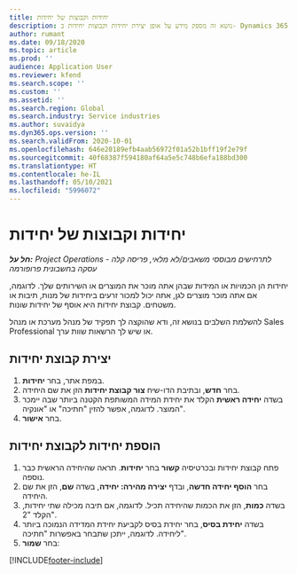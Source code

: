 ```yaml
---
title: יחידות וקבוצות של יחידות
description: נושא זה מספק מידע על אופן יצירת יחידות וקבוצות יחידות ב- Dynamics 365 Project Operations.
author: rumant
ms.date: 09/18/2020
ms.topic: article
ms.prod: ''
audience: Application User
ms.reviewer: kfend
ms.search.scope: ''
ms.custom: ''
ms.assetid: ''
ms.search.region: Global
ms.search.industry: Service industries
ms.author: suvaidya
ms.dyn365.ops.version: ''
ms.search.validFrom: 2020-10-01
ms.openlocfilehash: 646e20189efb4aab56972f01a52b1bff19f2e79f
ms.sourcegitcommit: 40f68387f594180af64a5e5c748b6efa188bd300
ms.translationtype: HT
ms.contentlocale: he-IL
ms.lasthandoff: 05/10/2021
ms.locfileid: "5996072"
---
```

# <a name="units-and-unit-groups"></a>יחידות וקבוצות של יחידות

_**חל על:** Project Operations לתרחישים מבוססי משאבים/לא מלאי, פריסה קלה - עסקה בחשבונית פרופורמה_

יחידות הן הכמויות או המידות שבהן אתה מוכר את המוצרים או השירותים שלך. לדוגמה, אם אתה מוכר מוצרים לגן, אתה יכול למכור זרעים ביחידות של מנות, תיבות או משטחים. קבוצת יחידות היא אוסף של יחידות שונות.

להשלמת השלבים בנושא זה, ודא שהוקצה לך תפקיד של מנהל מערכת או מנהל Sales Professional או שיש לך הרשאות שוות ערך.

## <a name="create-a-unit-group"></a>יצירת קבוצת יחידות

1. במפת אתר, בחר **יחידות‬**.
2. בחר **חדש**, ובתיבת הדו-שיח **צור קבוצת יחידות** הזן את שם היחידה.
3. בשדה **יחידה ראשית** הקלד את יחידת המידה המשותפת הקטנה ביותר שבה יימכר המוצר. לדוגמה, אפשר להזין "חתיכה" או "אונקיה".
4. בחר **אישור**.

## <a name="add-units-to-a-unit-group"></a>הוספת יחידות לקבוצת יחידות

1. פתח קבוצת יחידות ובכרטיסיה **קשור** בחר **יחידות**. תראה שהיחידה הראשית כבר נוספה.
2. בחר **הוסף יחידה חדשה**, ובדף **יצירה מהירה: יחידה**, בשדה **שם**, הזן את שם היחידה.
3. בשדה **כמות**, הזן את הכמות שהיחידה תכיל. לדוגמה, אם תיבה מכילה שתי יחידות, הקלד "2". 
4. בשדה **יחידת בסיס**, בחר יחידת בסיס לקביעת יחידת המדידה הנמוכה ביותר ליחידה. לדוגמה, ייתכן שתבחר באפשרות "חתיכה".
5. בחר **שמור**:


[!INCLUDE[footer-include](../includes/footer-banner.md)]